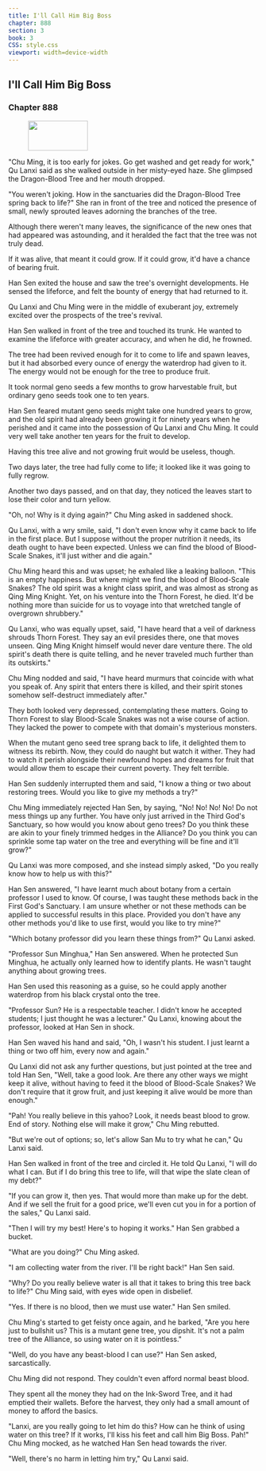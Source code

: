 ```yaml
---
title: I'll Call Him Big Boss
chapter: 888
section: 3
book: 3
CSS: style.css
viewport: width=device-width
---
```


## I'll Call Him Big Boss

### Chapter 888

<figure>
	<img src="../Images/gem.gif" alt="" id="gem" width="120" height="60" />
</figure>

"Chu Ming, it is too early for jokes. Go get washed and get ready for work," Qu Lanxi said as she walked outside in her misty-eyed haze. She glimpsed the Dragon-Blood Tree and her mouth dropped.

"You weren't joking. How in the sanctuaries did the Dragon-Blood Tree spring back to life?" She ran in front of the tree and noticed the presence of small, newly sprouted leaves adorning the branches of the tree.

Although there weren't many leaves, the significance of the new ones that had appeared was astounding, and it heralded the fact that the tree was not truly dead.

If it was alive, that meant it could grow. If it could grow, it'd have a chance of bearing fruit.

Han Sen exited the house and saw the tree's overnight developments. He sensed the lifeforce, and felt the bounty of energy that had returned to it.

Qu Lanxi and Chu Ming were in the middle of exuberant joy, extremely excited over the prospects of the tree's revival.

Han Sen walked in front of the tree and touched its trunk. He wanted to examine the lifeforce with greater accuracy, and when he did, he frowned.

The tree had been revived enough for it to come to life and spawn leaves, but it had absorbed every ounce of energy the waterdrop had given to it. The energy would not be enough for the tree to produce fruit.

It took normal geno seeds a few months to grow harvestable fruit, but ordinary geno seeds took one to ten years.

Han Sen feared mutant geno seeds might take one hundred years to grow, and the old spirit had already been growing it for ninety years when he perished and it came into the possession of Qu Lanxi and Chu Ming. It could very well take another ten years for the fruit to develop.

Having this tree alive and not growing fruit would be useless, though.

Two days later, the tree had fully come to life; it looked like it was going to fully regrow.

Another two days passed, and on that day, they noticed the leaves start to lose their color and turn yellow.

"Oh, no! Why is it dying again?" Chu Ming asked in saddened shock.

Qu Lanxi, with a wry smile, said, "I don't even know why it came back to life in the first place. But I suppose without the proper nutrition it needs, its death ought to have been expected. Unless we can find the blood of Blood-Scale Snakes, it'll just wither and die again."

Chu Ming heard this and was upset; he exhaled like a leaking balloon. "This is an empty happiness. But where might we find the blood of Blood-Scale Snakes? The old spirit was a knight class spirit, and was almost as strong as Qing Ming Knight. Yet, on his venture into the Thorn Forest, he died. It'd be nothing more than suicide for us to voyage into that wretched tangle of overgrown shrubbery."

Qu Lanxi, who was equally upset, said, "I have heard that a veil of darkness shrouds Thorn Forest. They say an evil presides there, one that moves unseen. Qing Ming Knight himself would never dare venture there. The old spirit's death there is quite telling, and he never traveled much further than its outskirts."

Chu Ming nodded and said, "I have heard murmurs that coincide with what you speak of. Any spirit that enters there is killed, and their spirit stones somehow self-destruct immediately after."

They both looked very depressed, contemplating these matters. Going to Thorn Forest to slay Blood-Scale Snakes was not a wise course of action. They lacked the power to compete with that domain's mysterious monsters.

When the mutant geno seed tree sprang back to life, it delighted them to witness its rebirth. Now, they could do naught but watch it wither. They had to watch it perish alongside their newfound hopes and dreams for fruit that would allow them to escape their current poverty. They felt terrible.

Han Sen suddenly interrupted them and said, "I know a thing or two about restoring trees. Would you like to give my methods a try?"

Chu Ming immediately rejected Han Sen, by saying, "No! No! No! No! Do not mess things up any further. You have only just arrived in the Third God's Sanctuary, so how would you know about geno trees? Do you think these are akin to your finely trimmed hedges in the Alliance? Do you think you can sprinkle some tap water on the tree and everything will be fine and it'll grow?"

Qu Lanxi was more composed, and she instead simply asked, "Do you really know how to help us with this?"

Han Sen answered, "I have learnt much about botany from a certain professor I used to know. Of course, I was taught these methods back in the First God's Sanctuary. I am unsure whether or not these methods can be applied to successful results in this place. Provided you don't have any other methods you'd like to use first, would you like to try mine?"

"Which botany professor did you learn these things from?" Qu Lanxi asked.

"Professor Sun Minghua," Han Sen answered. When he protected Sun Minghua, he actually only learned how to identify plants. He wasn't taught anything about growing trees.

Han Sen used this reasoning as a guise, so he could apply another waterdrop from his black crystal onto the tree.

"Professor Sun? He is a respectable teacher. I didn't know he accepted students; I just thought he was a lecturer." Qu Lanxi, knowing about the professor, looked at Han Sen in shock.

Han Sen waved his hand and said, "Oh, I wasn't his student. I just learnt a thing or two off him, every now and again."

Qu Lanxi did not ask any further questions, but just pointed at the tree and told Han Sen, "Well, take a good look. Are there any other ways we might keep it alive, without having to feed it the blood of Blood-Scale Snakes? We don't require that it grow fruit, and just keeping it alive would be more than enough."

"Pah! You really believe in this yahoo? Look, it needs beast blood to grow. End of story. Nothing else will make it grow," Chu Ming rebutted.

"But we're out of options; so, let's allow San Mu to try what he can," Qu Lanxi said.

Han Sen walked in front of the tree and circled it. He told Qu Lanxi, "I will do what I can. But if I do bring this tree to life, will that wipe the slate clean of my debt?"

"If you can grow it, then yes. That would more than make up for the debt. And if we sell the fruit for a good price, we'll even cut you in for a portion of the sales," Qu Lanxi said.

"Then I will try my best! Here's to hoping it works." Han Sen grabbed a bucket.

"What are you doing?" Chu Ming asked.

"I am collecting water from the river. I'll be right back!" Han Sen said.

"Why? Do you really believe water is all that it takes to bring this tree back to life?" Chu Ming said, with eyes wide open in disbelief.

"Yes. If there is no blood, then we must use water." Han Sen smiled.

Chu Ming's started to get feisty once again, and he barked, "Are you here just to bullshit us? This is a mutant gene tree, you dipshit. It's not a palm tree of the Alliance, so using water on it is pointless."

"Well, do you have any beast-blood I can use?" Han Sen asked, sarcastically.

Chu Ming did not respond. They couldn't even afford normal beast blood.

They spent all the money they had on the Ink-Sword Tree, and it had emptied their wallets. Before the harvest, they only had a small amount of money to afford the basics.

"Lanxi, are you really going to let him do this? How can he think of using water on this tree? If it works, I'll kiss his feet and call him Big Boss. Pah!" Chu Ming mocked, as he watched Han Sen head towards the river.

"Well, there's no harm in letting him try," Qu Lanxi said.